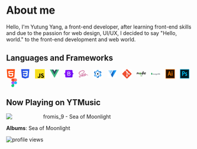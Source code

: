 
# About me
Hello, I'm Yutung Yang, a front-end developer, after learning front-end skills and due to the passion for web design, UI/UX, I decided to say "Hello, world." to the front-end development and web world.
## Languages and Frameworks
<img align="center" src="assets/html.png" width="5%"
/>&emsp;<img align="center" src="assets/css.png" width="5%"
/>&emsp;<img align="center" src="assets/js.png" width="5%"
/>&emsp;<img align="center" src="assets/vue.png" width="5%"
/>&emsp;<img align="center" src="assets/Bootstrap_logo.svg.png" width="5%"
/>&emsp;<img align="center" src="assets/sass.png" width="5%"
/>&emsp;<img align="center" src="assets/Quasar_Logo.png" width="5%"
/>&emsp;<img align="center" src="assets/vuetify.svg" width="5%"
/>&emsp;<img align="center" src="assets/git.png" width="5%"
/>&emsp;<img align="center" src="assets/node.png" width="5%"
/>&emsp;<img align="center" src="assets/mongodb.png" width="5%"
/>&emsp;<img align="center" src="assets/ai.png" width="5%"
/>&emsp;<img align="center" src="assets/ps.png" width="5%"
/>&emsp;<img align="center" src="assets/Figma-logo.svg" width="3%"/>


## Now Playing on YTMusic

[<img align="left" width="100" src="https://lh3.googleusercontent.com/kjzP_FU_tfRLhRDVZW4qdZnK9I7Ojn4NGnj9SsYKxH62YAW9kE_bFtt9cfQOQRQqHNGazmbSnoWG5qI">](https://music.youtube.com/watch?v=tc0oZUyMW1M)

fromis_9 - Sea of Moonlight

**Albums**: Sea of Moonlight


![profile views](https://komarev.com/ghpvc/?username=wdf3321)


